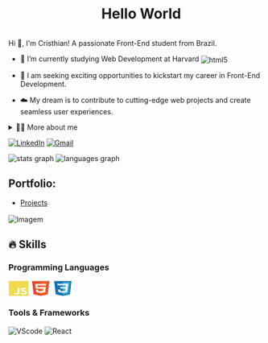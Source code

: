 <!--título-->
<div id="user-content-toc">
  <ul align="center">
    <summary><h1 style="display: inline-block">Hello World</h1></summary>
</div>

<!-- Presentation -->
<p>
  Hi 👋, I'm Cristhian! A passionate Front-End student from Brazil.

  - 🌱 I’m currently studying Web Development at Harvard <img align="center" alt="html5" src="https://img.shields.io/badge/Edx-193A3E?style=for-the-badge&logo=edx&logoColor=white" />

  - 🔭 I am seeking exciting opportunities to kickstart my career in Front-End Development.

  - ☁️ My dream is to contribute to cutting-edge web projects and create seamless user experiences.
</p>

<!-- Dropdown -->
<details>
  <summary>👨‍💻 More about me</summary>

  - 💬 I am 27 years old, currently living in Brazil. I have intermediate proficiency in English and have experience with JavaScript, UI/UX Design, HTML and CSS. In the realm of web development, I bring hands-on experience in creating engaging and user-friendly interfaces.

  - ⚡ I enjoy reading, whether it's a good book, manga, or comics, as well as watching movies and playing games! I believe that our personal interests contribute to a more refined perception of things and problem-solving.
</details>

<!-- Links -->
[![LinkedIn](https://img.shields.io/badge/LinkedIn-0077B5?style=for-the-badge&logo=linkedin&logoColor=white)](https://www.linkedin.com/in/trichains/)
[![Gmail](https://img.shields.io/badge/Gmail-D14836?style=for-the-badge&logo=gmail&logoColor=white)](mailto:3correntes@gmail.com)

<!-- GithubStats -->
<div align="left">
  <img src="https://github-readme-stats.vercel.app/api?username=trichains&hide_title=false&hide_rank=false&show_icons=true&include_all_commits=true&count_private=true&disable_animations=false&theme=dark&locale=en&hide_border=false&order=1" height="150" alt="stats graph"  />
  <img src="https://github-readme-stats.vercel.app/api/top-langs?username=trichains&locale=en&hide_title=false&layout=compact&card_width=320&langs_count=3&theme=dark&hide_border=false&order=2" height="150" alt="languages graph"  />
</div>

<!-- Portfolio -->
## Portfolio:
- [Projects](https://trichains.vercel.app)

<!-- GIF -->
<p align="left">
  <img align="center" src="https://github.com/trichains/trichains/assets/25783243/dd8305ce-d16e-491f-b10e-a5bd155e48b3" alt="Imagem">
</p>

## 🔥 Skills
<!-- Skills: Programming Languages -->
  <div style="flex-basis: 48%;">
    <h3>Programming Languages</h3>
    <img align="center" alt="Js" height="30" width="40" src="https://raw.githubusercontent.com/devicons/devicon/master/icons/javascript/javascript-plain.svg">
    <img align="center" alt="HTML" height="30" width="40" src="https://raw.githubusercontent.com/devicons/devicon/master/icons/html5/html5-original.svg">
    <img align="center" alt="CSS" height="30" width="40" src="https://raw.githubusercontent.com/devicons/devicon/master/icons/css3/css3-original.svg">
  </div>
  
  <!-- Skills: Tools & Frameworks -->
  <div style="flex-basis: 48%;">
    <h3>Tools & Frameworks</h3>
    <img align="center" alt="VScode" height="30" width="40" src="https://cdn.jsdelivr.net/gh/devicons/devicon/icons/vscode/vscode-original.svg">
    <img align="center" alt="React" height="30" width="40" src="https://cdn.jsdelivr.net/gh/devicons/devicon/icons/react/react-original.svg">
  </div>
